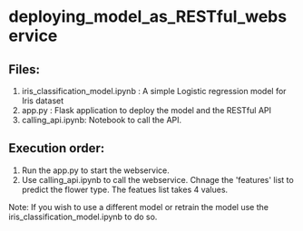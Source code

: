# deploying_model_as_RESTful_webservice

## Files:
1. iris_classification_model.ipynb : A simple Logistic regression model for Iris dataset
2. app.py : Flask application to deploy the model and the RESTful API
3. calling_api.ipynb: Notebook to call the API.

## Execution order:

1. Run the app.py to start the webservice.
2. Use calling_api.ipynb to call the webservice. Chnage the 'features' list to predict the flower type. The featues list takes 4 values.

Note: If you wish to use a different model or retrain the model use the iris_classification_model.ipynb to do so.
